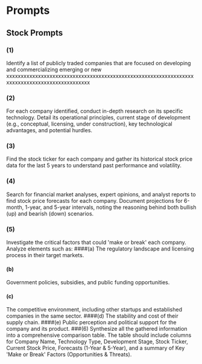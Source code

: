 # Prompts
## Stock Prompts 

### (1)
Identify a list of publicly traded companies that are focused on developing and commercializing emerging or new xxxxxxxxxxxxxxxxxxxxxxxxxxxxxxxxxxxxxxxxxxxxxxxxxxxxxxxxxxxxxxxxxxxxxxxxxxxxxxxxxxxxxxxxxxxxxx
### (2) 
For each company identified, conduct in-depth research on its specific technology. Detail its operational principles, current stage of development (e.g., conceptual, licensing, under construction), key technological advantages, and potential hurdles.
### (3)
Find the stock ticker for each company and gather its historical stock price data for the last 5 years to understand past performance and volatility.
### (4) 
Search for financial market analyses, expert opinions, and analyst reports to find stock price forecasts for each company. Document projections for 6-month, 1-year, and 5-year intervals, noting the reasoning behind both bullish (up) and bearish (down) scenarios.
### (5) 
Investigate the critical factors that could 'make or break' each company. Analyze elements such as:
####(a)
The regulatory landscape and licensing process in their target markets.
#### (b)
Government policies, subsidies, and public funding opportunities.
#### (c) 
The competitive environment, including other startups and established companies in the same sector.
####(d) 
The stability and cost of their supply chain.
####(e) 
Public perception and political support for the company and its product.
###(6)
Synthesize all the gathered information into a comprehensive comparison table. The table should include columns for Company Name, Technology Type, Development Stage, Stock Ticker, Current Stock Price, Forecasts (1-Year & 5-Year), and a summary of Key 'Make or Break' Factors (Opportunities & Threats).
